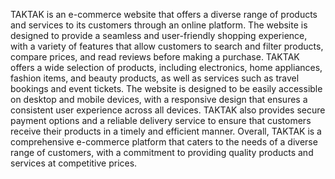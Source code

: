 TAKTAK is an e-commerce website that offers a diverse range of products and services to its customers through an online platform. The website is designed to provide a seamless and user-friendly shopping experience, with a variety of features that allow customers to search and filter products, compare prices, and read reviews before making a purchase. TAKTAK offers a wide selection of products, including electronics, home appliances, fashion items, and beauty products, as well as services such as travel bookings and event tickets. The website is designed to be easily accessible on desktop and mobile devices, with a responsive design that ensures a consistent user experience across all devices. TAKTAK also provides secure payment options and a reliable delivery service to ensure that customers receive their products in a timely and efficient manner. Overall, TAKTAK is a comprehensive e-commerce platform that caters to the needs of a diverse range of customers, with a commitment to providing quality products and services at competitive prices.